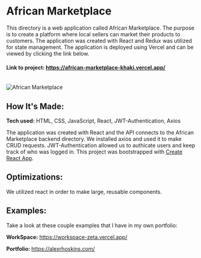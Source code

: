 # African Marketplace

This directory is a web application called African Marketplace. The purpose is to create a platform where local sellers can market their products to customers. The application was created with React and Redux was utilized for state management. The application is deployed using Vercel and can be viewed by clicking the link below.

#### Link to project: https://african-marketplace-khaki.vercel.app/
<br/>
<img src='https://lh3.googleusercontent.com/A169yBdnrC9g5MQK8-9iquU6cpQpqPjD5OT0WR04BFG6zUvdGxN099UEkVglzBoMumcU6cOz-SGgUo-zITVpGkanZ-4koshjC-a8ZsDl7EogP3reQjCPXpnuyo8WV6q0yUNrVDU5zA=w600' alt='African Marketplace'/>

## How It's Made:
**Tech used:** HTML, CSS, JavaScript, React, JWT-Authentication, Axios

The application was created with React and the API connects to the African Marketplace backend directory. We installed axios and used it to make CRUD requests. JWT-Authentication allowed us to authicate users and keep track of who was logged in. This project was bootstrapped with [Create React App](https://github.com/facebook/create-react-app).

## Optimizations: 

We utilized react in order to make large, reusable components. 

## Examples:
Take a look at these couple examples that I have in my own portfolio:

**WorkSpace:** https://workspace-zeta.vercel.app/

**Portfolio:** https://alexrhoskins.com/
